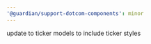 ```yaml
---
'@guardian/support-dotcom-components': minor
---
```


update to ticker models to include ticker styles
